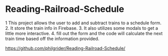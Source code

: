 # Reading-Railroad-Schedule

1 This project allows the user to add and subtract trains to a schedule form.
2. It store the train info in Firebase.
3. It also utilizes some modals to get a little more interactive.
4. fill out the form and the code will calculate the next train time based off the information provided.

https://github.com/philgrider/Reading-Railroad-Schedule/

